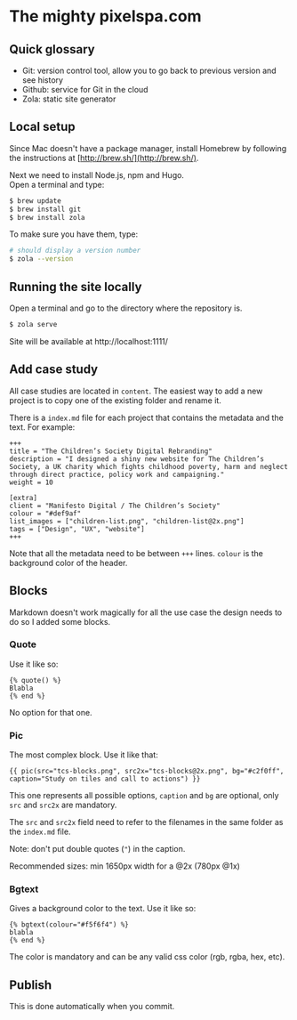 # The mighty pixelspa.com

## Quick glossary
- Git: version control tool, allow you to go back to previous version and see history
- Github: service for Git in the cloud
- Zola: static site generator


## Local setup
Since Mac doesn't have a package manager, install Homebrew by following the instructions at [http://brew.sh/](http://brew.sh/).

Next we need to install Node.js, npm and Hugo.  
Open a terminal and type:

```bash
$ brew update
$ brew install git
$ brew install zola
```

To make sure you have them, type:

```bash
# should display a version number
$ zola --version
```

## Running the site locally
Open a terminal and go to the directory where the repository is.

```bash
$ zola serve
```
Site will be available at http://localhost:1111/

## Add case study
All case studies are located in `content`.
The easiest way to add a new project is to copy one of the existing folder and rename it.

There is a `index.md` file for each project that contains the metadata and the text. For example:

```
+++
title = "The Children’s Society Digital Rebranding"
description = "I designed a shiny new website for The Children’s Society, a UK charity which fights childhood poverty, harm and neglect through direct practice, policy work and campaigning."
weight = 10

[extra]
client = "Manifesto Digital / The Children’s Society"
colour = "#def9af"
list_images = ["children-list.png", "children-list@2x.png"]
tags = ["Design", "UX", "website"]
+++
```
Note that all the metadata need to be between `+++` lines.
`colour` is the background color of the header.

## Blocks
Markdown doesn't work magically for all the use case the design needs to do so I added some blocks.

### Quote
Use it like so:
```
{% quote() %}
Blabla
{% end %}
```
No option for that one.

### Pic
The most complex block. Use it like that:

```
{{ pic(src="tcs-blocks.png", src2x="tcs-blocks@2x.png", bg="#c2f0ff", caption="Study on tiles and call to actions") }}
```

This one represents all possible options, `caption` and `bg` are optional, only `src` and `src2x` are mandatory.

The `src` and `src2x` field need to refer to the filenames in the same folder as the `index.md` file.

Note: don't put double quotes (`"`) in the caption.

Recommended sizes: min 1650px width for a @2x (780px @1x)

### Bgtext
Gives a background color to the text. Use it like so:
```
{% bgtext(colour="#f5f6f4") %}
blabla
{% end %}
```

The color is mandatory and can be any valid css color (rgb, rgba, hex, etc).

## Publish
This is done automatically when you commit.